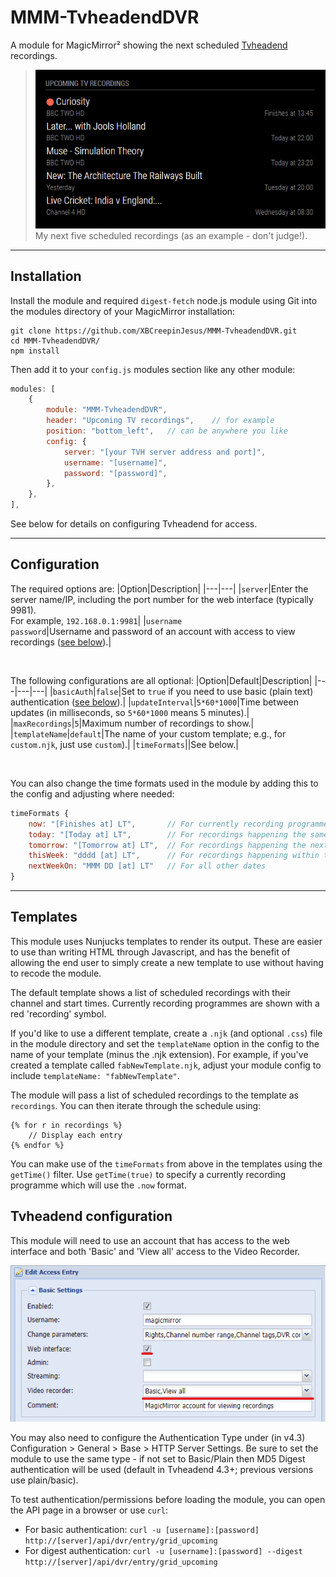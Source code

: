# MMM-TvheadendDVR

A module for MagicMirror² showing the next scheduled [Tvheadend](https://tvheadend.org) recordings.

>![](/screenshots/demo.png)<br>My next five scheduled recordings (as an example - don't judge!).

---
## Installation

Install the module and required `digest-fetch` node.js module using Git into the modules directory of your MagicMirror installation:

```
git clone https://github.com/XBCreepinJesus/MMM-TvheadendDVR.git
cd MMM-TvheadendDVR/
npm install
```

Then add it to your `config.js` modules section like any other module:

```javascript
modules: [
    {
        module: "MMM-TvheadendDVR",
        header: "Upcoming TV recordings",    // for example
        position: "bottom_left",   // can be anywhere you like
        config: {
			server: "[your TVH server address and port]",
			username: "[username]",
			password: "[password]",
        },
    },
],
```

See below for details on configuring Tvheadend for access.

---
## Configuration

The required options are:
|Option|Description|
|---|---|
|`server`|Enter the server name/IP, including the port number for the web interface (typically 9981).<br>For example, `192.168.0.1:9981`|
|`username`<br>`password`|Username and password of an account with access to view recordings ([see below](#tvheadend-configuration)).|

<br>

The following configurations are all optional:
|Option|Default|Description|
|---|---|---|
|`basicAuth`|`false`|Set to `true` if you need to use basic (plain text) authentication ([see below](#tvheadend-configuration)).|
|`updateInterval`|`5*60*1000`|Time between updates (in milliseconds, so `5*60*1000` means 5 minutes).|
|`maxRecordings`|`5`|Maximum number of recordings to show.|
|`templateName`|`default`|The name of your custom template; e.g., for `custom.njk`, just use `custom`).|
|`timeFormats`||See below.|

<br>

You can also change the time formats used in the module by adding this to the config and adjusting where needed:
```javascript
timeFormats {
	now: "[Finishes at] LT",       // For currently recording programmes
	today: "[Today at] LT",        // For recordings happening the same day
	tomorrow: "[Tomorrow at] LT",  // For recordings happening the next day
	thisWeek: "dddd [at] LT",      // For recordings happening within the next week
	nextWeekOn: "MMM DD [at] LT"   // For all other dates
}
```

---
## Templates

This module uses Nunjucks templates to render its output. These are easier to use than writing HTML through Javascript, and has the benefit of allowing the end user to simply create a new template to use without having to recode the module.

The default template shows a list of scheduled recordings with their channel and start times. Currently recording programmes are shown with a red 'recording' symbol.


If you'd like to use a different template, create a `.njk` (and optional `.css`) file in the module directory and set the `templateName` option in the config to the name of your template (minus the .njk extension). For example, if you've created a template called `fabNewTemplate.njk`, adjust your module config to include `templateName: "fabNewTemplate"`.

The module will pass a list of scheduled recordings to the template as `recordings`. You can then iterate through the schedule using:
```
{% for r in recordings %}
	// Display each entry
{% endfor %}
```

You can make use of the `timeFormats` from above in the templates using the `getTime()` filter. Use `getTime(true)` to specify a currently recording programme which will use the `.now` format.

## Tvheadend configuration

This module will need to use an account that has access to the web interface and both 'Basic' and 'View all' access to the Video Recorder.

![](/screenshots/tvh_user.png)

You may also need to configure the Authentication Type under (in v4.3) Configuration > General > Base > HTTP Server Settings. Be sure to set the module to use the same type - if not set to Basic/Plain then MD5 Digest authentication will be used (default in Tvheadend 4.3+; previous versions use plain/basic).

To test authentication/permissions before loading the module, you can open the API page in a browser or use `curl`:
- For basic authentication: `curl -u [username]:[password] http://[server]/api/dvr/entry/grid_upcoming`
- For digest authentication: `curl -u [username]:[password] --digest http://[server]/api/dvr/entry/grid_upcoming`